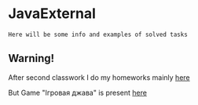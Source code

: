 # JavaExternal
```
Here will be some info and examples of solved tasks
```
## Warning!
After second classwork I do my homeworks mainly [here](https://github.com/radomyr-mykolenko/JavaExternal-1)

But Game "Ігровая джава" is present [here](https://github.com/radomyr-mykolenko/JavaExternal/tree/master/NumberGame)
